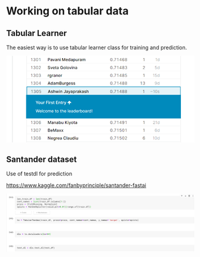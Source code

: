 # Working on tabular data

## Tabular Learner
The easiest way is to use tabular learner class for training and prediction.

![](tabular_learner.png)

## Santander dataset

Use of testdl for prediction

https://www.kaggle.com/fanbyprinciple/santander-fastai

![](test_dl.png)